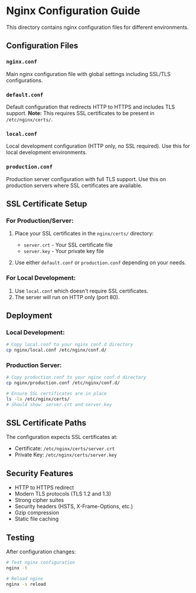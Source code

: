 # Nginx Configuration Guide

This directory contains nginx configuration files for different environments.

## Configuration Files

### `nginx.conf`
Main nginx configuration file with global settings including SSL/TLS configurations.

### `default.conf`
Default configuration that redirects HTTP to HTTPS and includes TLS support.
**Note:** This requires SSL certificates to be present in `/etc/nginx/certs/`.

### `local.conf`
Local development configuration (HTTP only, no SSL required).
Use this for local development environments.

### `production.conf`
Production server configuration with full TLS support.
Use this on production servers where SSL certificates are available.

## SSL Certificate Setup

### For Production/Server:
1. Place your SSL certificates in the `nginx/certs/` directory:
   - `server.crt` - Your SSL certificate file
   - `server.key` - Your private key file

2. Use either `default.conf` or `production.conf` depending on your needs.

### For Local Development:
1. Use `local.conf` which doesn't require SSL certificates.
2. The server will run on HTTP only (port 80).

## Deployment

### Local Development:
```bash
# Copy local.conf to your nginx conf.d directory
cp nginx/local.conf /etc/nginx/conf.d/
```

### Production Server:
```bash
# Copy production.conf to your nginx conf.d directory
cp nginx/production.conf /etc/nginx/conf.d/

# Ensure SSL certificates are in place
ls -la /etc/nginx/certs/
# Should show: server.crt and server.key
```

## SSL Certificate Paths

The configuration expects SSL certificates at:
- Certificate: `/etc/nginx/certs/server.crt`
- Private Key: `/etc/nginx/certs/server.key`

## Security Features

- HTTP to HTTPS redirect
- Modern TLS protocols (TLS 1.2 and 1.3)
- Strong cipher suites
- Security headers (HSTS, X-Frame-Options, etc.)
- Gzip compression
- Static file caching

## Testing

After configuration changes:
```bash
# Test nginx configuration
nginx -t

# Reload nginx
nginx -s reload
```
